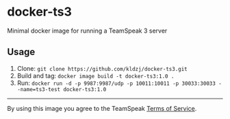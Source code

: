 # docker-ts3

Minimal docker image for running a TeamSpeak 3 server

## Usage

1. Clone: `git clone https://github.com/kldzj/docker-ts3.git`
1. Build and tag: `docker image build -t docker-ts3:1.0 .`
1. Run: `docker run -d -p 9987:9987/udp -p 10011:10011 -p 30033:30033 --name=ts3-test docker-ts3:1.0`

---

By using this image you agree to the TeamSpeak [Terms of Service](https://www.teamspeak.com/en/privacy-and-terms/).
